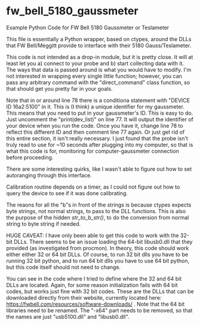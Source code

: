 # fw_bell_5180_gaussmeter
Example Python Code for FW Bell 5180 Gaussmeter or Teslameter

This file is essentially a Python wrapper, based on ctypes, around the DLLs that FW Bell/Meggitt provide to interface with their 5180 Gauss/Teslameter.

This code is not intended as a drop-in module, but it is pretty close. It will at least let you a) connect to your probe and b) start collecting data with it. The ways that data is passed around is what you would have to modify. I'm not interested in wrapping every single little function; however, you can pass any arbitrary command with the "direct_command" class function, so that should get you pretty far in your goals.

Note that in or around line 78 there is a conditiona statement with "DEVICE ID 16a2:5100" in it. This is (I think) a unique identifier for my gaussmeter. This means that you need to put in your gaussmeter's ID. This is easy to do. Just uncomment the "print(dev_list)" on line 77. It will output the identifier of your device when you run the code. Once you have it, change line 78 to reflect this different ID and then comment line 77 again. Or just get rid of this entire section, it isn't really necessary. I just found that the probe isn't truly read to use for ~10 seconds after plugging into my computer, so that is what this code is for, monitoring for computer-gaussmeter connection before proceeding.

There are some interesting quirks, like I wasn't able to figure out how to set autoranging through this interface.

Calibration routine depends on a timer, as I could not figure out how to query the device to see if it was done calibrating. 

The reaons for all the "b"s in front of the strings is because ctypes expects byte strings, not normal strings, to pass to the DLL functions. This is also the purpose of the hidden _str_to_b_str()_, to do the conversion from normal string to byte string if needed.

HUGE CAVEAT: I have only been able to get this code to work with the 32-bit DLLs. There seems to be an issue loading the 64-bit libusb0.dll that they provided (as investigated from procmon). In theory, this code should work either either 32 or 64 bit DLLs. Of course, to run 32 bit dlls you have to be running 32 bit python, and to run 64 bit dlls you have to use 64 bit python, but this code itself should not need to change. 

You can see in the code where I tried to define where the 32 and 64 bit DLLs are located. Again, for some reason initialization fails with 64 bit codes, but works just fine with 32 bit codes. These are the DLLs that can be downloaded directly from their website, currently located here: https://fwbell.com/resources/software-downloads/ . Note that the 64 bit libraries need to be renamed. The "-x64" part needs to be removed, so that the names are just "usb5100.dll" and "libusb0.dll".


